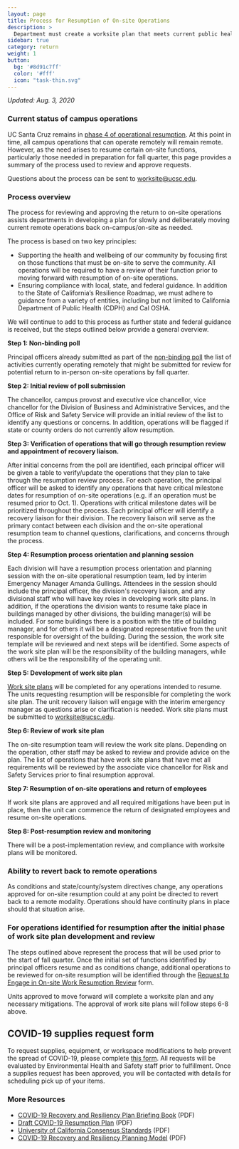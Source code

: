 ```yaml
---
layout: page
title: Process for Resumption of On-site Operations
description: >
  Department must create a worksite plan that meets current public health guidelines.
sidebar: true
category: return
weight: 1
button:
  bg: '#8d91c7ff'
  color: '#fff'
  icon: "task-thin.svg"
---
```

*Updated: Aug. 3, 2020*

### Current status of campus operations

UC Santa Cruz remains in [phase 4 of operational resumption](https://recovery.ucsc.edu/assets/images/resumption-phases.pdf). At this point in time, all campus operations that can operate remotely will remain remote. However, as the need arises to resume certain on-site functions, particularly those needed in preparation for fall quarter, this page provides a summary of the process used to review and approve requests.

Questions about the process can be sent to [worksite@ucsc.edu](mailto:worksite@ucsc.edu).

### Process overview

The process for reviewing and approving the return to on-site operations assists departments in developing a plan for slowly and deliberately moving current remote operations back on-campus/on-site as needed.

The process is based on two key principles:

* Supporting the health and wellbeing of our community by focusing first on those functions that must be on-site to serve the community. All operations will be required to have a review of their function prior to moving forward with resumption of on-site operations.
* Ensuring compliance with local, state, and federal  guidance. In addition to the State of California’s Resilience Roadmap, we must adhere to guidance from a variety of entities, including but not limited to California Department of Public Health (CDPH) and Cal OSHA.

We will continue to add to this process as further state and federal guidance is received, but the steps outlined below provide a general overview. 

**Step 1: Non-binding poll**

Principal officers already submitted as part of the [non-binding poll](https://docs.google.com/forms/d/e/1FAIpQLScYbwaP8xpT6FjWt69uRtVClfrRgIPHuvYZEsIyQd5SKo1j3Q/viewform) the list of activities currently operating remotely that might be submitted for review for potential return to in-person on-site operations by fall quarter. 

**Step 2: Initial review of poll submission**

The chancellor, campus provost and executive vice chancellor, vice chancellor for the Division of Business and Administrative Services, and the Office of Risk and Safety Service will provide an initial review of the list to identify any questions or concerns. In addition, operations will be flagged if state or county orders do not currently allow resumption. 

**Step 3: Verification of operations that will go through resumption review and appointment of recovery liaison.**

After initial concerns from the poll are identified, each principal officer will be given a table to verify/update the operations that they plan to take through the resumption review process. For each operation, the principal officer will be asked to identify any operations that have critical milestone dates for resumption of on-site operations (e.g. if an operation must be resumed prior to Oct. 1). Operations with critical milestone dates will be prioritized throughout the process. Each principal officer will identify a recovery liaison for their division. The recovery liaison will serve as the primary contact between each division and the on-site operational resumption team to channel questions, clarifications, and concerns through the process.

**Step 4: Resumption process orientation and planning session**

Each division will have a resumption process orientation and planning session with the on-site operational resumption team, led by interim Emergency Manager Amanda Gullings. Attendees in the session should include the principal officer, the division's recovery liaison, and any divisional staff who will have key roles in developing work site plans. In addition, if the operations the division wants to resume take place in buildings managed by other divisions, the building manager(s)  will be included. For some buildings there is a position with the title of building manager, and for others it will be a designated representative from the unit responsible for oversight of the building. During the session, the work site template will be reviewed and next steps will be identified. Some aspects of the work site plan will be the responsibility of the building managers, while others will be the responsibility of the operating unit.

**Step 5: Development of work site plan**

[Work site plans](https://drive.google.com/file/d/1Yw_oOa8p3dAoIAKIECNHswOCTDEq7e8h/view?usp=sharing) will be completed for any operations intended to resume. The units requesting resumption will be responsible for completing the work site plan. The unit recovery liaison will engage with the interim emergency manager as questions arise or clarification is needed. Work site plans must be submitted to [worksite@ucsc.edu](mailto:worksite@ucsc.edu).

**Step 6: Review of work site plan**

The on-site resumption team will review the work site plans. Depending on the operation, other staff may be asked to review and provide advice on the plan. The list of operations that have work site plans that have met all requirements will be reviewed by the associate vice chancellor for Risk and Safety Services prior to final resumption approval.

**Step 7: Resumption of on-site operations and return of employees**

If work site plans are approved and all required mitigations have been put in place, then the unit can commence the return of designated employees and resume on-site operations.

**Step 8: Post-resumption review and monitoring**

There will be a post-implementation review, and compliance with worksite plans will be monitored. 

### Ability to revert back to remote operations

As conditions and state/county/system directives change, any operations approved for on-site resumption could at any point be directed to revert back to a remote modality. Operations should have continuity plans in place should that situation arise.

### For operations identified for resumption after the initial phase of work site plan development and review

The steps outlined above represent the process that will be used prior to the start of fall quarter. Once the initial set of functions identified by principal officers resume and as conditions change, additional operations to be reviewed for on-site resumption will be identified through the [Request to Engage in On-site Work Resumption Review](https://docs.google.com/forms/d/1efH_SosQgn4KPrdt8VNpGONK3URQ3-wpG7qXoHzH_Kc/viewform?ts=5efb86de&edit_requested=true) form.

Units approved to move forward will complete a worksite plan and any necessary  mitigations. The approval of work site plans will follow steps 6-8 above.

## COVID-19 supplies request form

To request supplies, equipment, or workspace modifications to help prevent the spread of COVID-19, please complete [this form](https://docs.google.com/forms/d/e/1FAIpQLSfZWheLtmc7GOAeEz4qh8Dl_mT9v6FaJlYNOSzQdCEJAJe1WQ/viewform).  All requests will be evaluated by Environmental Health and Safety staff prior to fulfillment. Once a supplies request has been approved, you will be contacted with details for scheduling pick up of your items.

### More Resources
* [COVID-19 Recovery and Resiliency Plan Briefing Book](/assets/images/ucsc-recovery-resiliency-briefing-book.pdf) (PDF)
* [Draft COVID-19 Resumption Plan](/assets/images/draft-resumption-plan.pdf) (PDF)
* [University of California Consensus Standards](/assets/images/uc-consent-standard.pdf) (PDF)
* [COVID-19 Recovery and Resiliency Planning Model](/assets/images/recovery-resiliency-model.pdf) (PDF)

